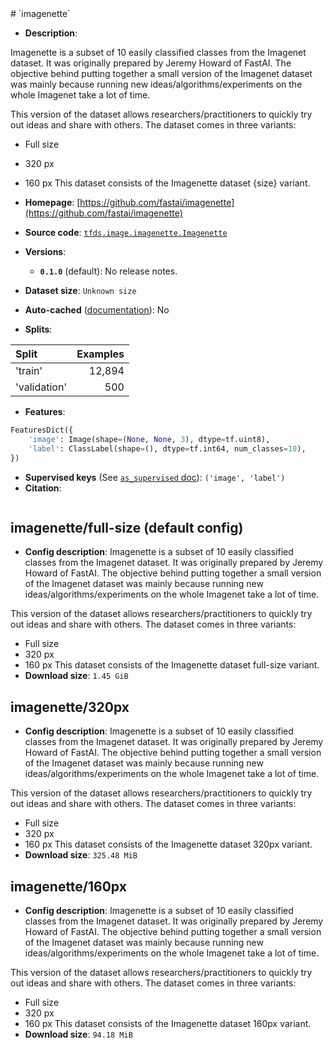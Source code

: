 <div itemscope itemtype="http://schema.org/Dataset">
  <div itemscope itemprop="includedInDataCatalog" itemtype="http://schema.org/DataCatalog">
    <meta itemprop="name" content="TensorFlow Datasets" />
  </div>
  <meta itemprop="name" content="imagenette" />
  <meta itemprop="description" content="Imagenette is a subset of 10 easily classified classes from the Imagenet&#10;dataset. It was originally prepared by Jeremy Howard of FastAI. The objective&#10;behind putting together a small version of the Imagenet dataset was mainly&#10;because running new ideas/algorithms/experiments on the whole Imagenet take a&#10;lot of time.&#10;&#10;This version of the dataset allows researchers/practitioners to quickly try out&#10;ideas and share with others. The dataset comes in three variants:&#10;&#10;  * Full size&#10;  * 320 px&#10;  * 160 px&#10;This dataset consists of the Imagenette dataset {size} variant.&#10;&#10;&#10;To use this dataset:&#10;&#10;```python&#10;import tensorflow_datasets as tfds&#10;&#10;ds = tfds.load(&#x27;imagenette&#x27;, split=&#x27;train&#x27;)&#10;for ex in ds.take(4):&#10;  print(ex)&#10;```&#10;&#10;See [the guide](https://www.tensorflow.org/datasets/overview) for more&#10;informations on [tensorflow_datasets](https://www.tensorflow.org/datasets).&#10;&#10;" />
  <meta itemprop="url" content="https://www.tensorflow.org/datasets/catalog/imagenette" />
  <meta itemprop="sameAs" content="https://github.com/fastai/imagenette" />
  <meta itemprop="citation" content="&#10;" />
</div>
# `imagenette`

*   **Description**:

Imagenette is a subset of 10 easily classified classes from the Imagenet
dataset. It was originally prepared by Jeremy Howard of FastAI. The objective
behind putting together a small version of the Imagenet dataset was mainly
because running new ideas/algorithms/experiments on the whole Imagenet take a
lot of time.

This version of the dataset allows researchers/practitioners to quickly try out
ideas and share with others. The dataset comes in three variants:

*   Full size
*   320 px
*   160 px This dataset consists of the Imagenette dataset {size} variant.

*   **Homepage**:
    [https://github.com/fastai/imagenette](https://github.com/fastai/imagenette)

*   **Source code**:
    [`tfds.image.imagenette.Imagenette`](https://github.com/tensorflow/datasets/tree/master/tensorflow_datasets/image/imagenette.py)

*   **Versions**:

    *   **`0.1.0`** (default): No release notes.

*   **Dataset size**: `Unknown size`

*   **Auto-cached**
    ([documentation](https://www.tensorflow.org/datasets/performances#auto-caching)):
    No

*   **Splits**:

Split        | Examples
:----------- | -------:
'train'      | 12,894
'validation' | 500

*   **Features**:

```python
FeaturesDict({
    'image': Image(shape=(None, None, 3), dtype=tf.uint8),
    'label': ClassLabel(shape=(), dtype=tf.int64, num_classes=10),
})
```
*   **Supervised keys** (See
    [`as_supervised` doc](https://www.tensorflow.org/datasets/api_docs/python/tfds/load#args)):
    `('image', 'label')`
*   **Citation**:

```

```

## imagenette/full-size (default config)

*   **Config description**: Imagenette is a subset of 10 easily classified
    classes from the Imagenet dataset. It was originally prepared by Jeremy
    Howard of FastAI. The objective behind putting together a small version of
    the Imagenet dataset was mainly because running new
    ideas/algorithms/experiments on the whole Imagenet take a lot of time.

This version of the dataset allows researchers/practitioners to quickly try out
ideas and share with others. The dataset comes in three variants:

*   Full size
*   320 px
*   160 px This dataset consists of the Imagenette dataset full-size variant.
*   **Download size**: `1.45 GiB`

## imagenette/320px

*   **Config description**: Imagenette is a subset of 10 easily classified
    classes from the Imagenet dataset. It was originally prepared by Jeremy
    Howard of FastAI. The objective behind putting together a small version of
    the Imagenet dataset was mainly because running new
    ideas/algorithms/experiments on the whole Imagenet take a lot of time.

This version of the dataset allows researchers/practitioners to quickly try out
ideas and share with others. The dataset comes in three variants:

*   Full size
*   320 px
*   160 px This dataset consists of the Imagenette dataset 320px variant.
*   **Download size**: `325.48 MiB`

## imagenette/160px

*   **Config description**: Imagenette is a subset of 10 easily classified
    classes from the Imagenet dataset. It was originally prepared by Jeremy
    Howard of FastAI. The objective behind putting together a small version of
    the Imagenet dataset was mainly because running new
    ideas/algorithms/experiments on the whole Imagenet take a lot of time.

This version of the dataset allows researchers/practitioners to quickly try out
ideas and share with others. The dataset comes in three variants:

*   Full size
*   320 px
*   160 px This dataset consists of the Imagenette dataset 160px variant.
*   **Download size**: `94.18 MiB`
